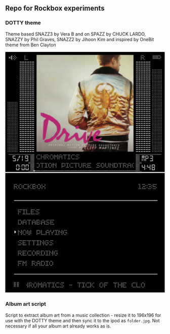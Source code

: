 ## Repo for Rockbox experiments

### DOTTY theme

Theme based SNAZZ3 by Vera B and on SPAZZ by CHUCK LARDO, SNAZZY by Phil Graves, SNAZZ2 by Jihoon Kim
and inspired by OneBit theme from Ben Clayton

![image](./DOTTY-wps.png)
![image](./DOTTY-sbs.png)

### Album art script

Script to extract album art from a music collection - resize it to 196x196 for
use with the DOTTY theme and then sync it to the ipod as `folder.jpg`. Not
necessary if all your album art already works as is.
